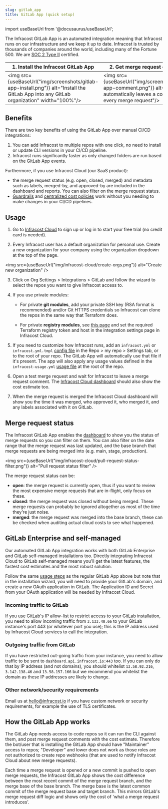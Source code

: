 ```yaml
---
slug: gitlab_app
title: GitLab App (quick setup)
---
```


import useBaseUrl from '@docusaurus/useBaseUrl';

The Infracost GitLab App is an automated integration meaning that Infracost runs on our infrastructure and we keep it up to date. Infracost is trusted by thousands of companies around the world, including many of the Fortune 500. We are [SOC 2 Type II](/security) certified.

| 1. Install the Infracost GitLab App | 2. Get merge request comments |
|--------------|-----------|
<img src={useBaseUrl("img/screenshots/gitlab-app-install.png")} alt="Install the GitLab App into any GitLab organization" width="100%"/> | <img src={useBaseUrl("img/screenshots/gitlab-app-comment.png")} alt="Infracost automatically leaves a comment on every merge request"/>

## Benefits

There are two key benefits of using the GitLab App over manual CI/CD integrations:
1. You can add Infracost to multiple repos with one click, no need to install or update CLI versions in your CI/CD pipeline.
2. Infracost runs significantly faster as only changed folders are run based on the GitLab App events.

Furthermore, if you use Infracost Cloud (our SaaS product):
- the merge request status (e.g. open, closed, merged) and metadata such as labels, merged-by, and approved-by are included in the dashboard and reports. You can also filter on the merge request status. 
- [Guardrails](/docs/infracost_cloud/guardrails/) and [centralized cost policies](/docs/infracost_cloud/cost_policies/) work without you needing to make changes in your CI/CD pipelines.

## Usage

1. Go to [Infracost Cloud](https://dashboard.infracost.io) to sign up or log in to start your free trial (no credit card is needed).

2. Every Infracost user has a default organization for personal use. Create a new organization for your company using the organization dropdown at the top of the page.

  <img src={useBaseUrl("img/infracost-cloud/create-orgs.png")} alt="Create new organization" />

3. Click on Org Settings > Integrations > GitLab and follow the wizard to select the repos you want to give Infracost access to.

4. If you use private modules:
    - For private **git modules**, add your private SSH key (RSA format is recommended) and/or Git HTTPS credentials so Infracost can clone the repos in the same way that Terraform does.

    - For private **registry modules**, see [this page](/docs/features/terraform_modules/#terraform-registry-modules) and set the required Terraform registry token and host in the integration settings page in Infracost Cloud.

5. If you need to customize how Infracost runs, add an `infracost.yml` or `infracost.yml.tmpl` [config file](/docs/features/config_file/) in the Repo > my repo > Settings tab, or to the root of your repo. The GitLab App will automatically use that file if it's present. The app will also apply any usage values defined in the `infracost-usage.yml` [usage file](/docs/features/usage_based_resources/) at the root of the repo.

6. Open a test merge request and wait for Infracost to leave a merge request comment. The [Infracost Cloud dashboard](https://dashboard.infracost.io) should also show the cost estimate too.

7. When the merge request is merged the Infracost Cloud dashboard will show you the time it was merged, who approved it, who merged it, and any labels associated with it on GitLab.

## Merge request status

The Infracost GitLab App enables the [dashboard](https://dashboard.infracost.io/) to show you the status of merge requests so you can filter on them. You can also filter on the date range that the merge request was last updated, and the base branch that merge requests are being merged into (e.g. main, stage, production).

<img src={useBaseUrl("img/infracost-cloud/pull-request-status-filter.png")} alt="Pull request status filter" />

The merge request status can be:
  - **open**: the merge request is currently open, thus if you want to review the most expensive merge requests that are in-flight, only focus on these.
  - **closed**: the merge request was closed without being merged. These merge requests can probably be ignored altogether as most of the time they're just noise.
  - **merged**: the merge request was merged into the base branch, these can be checked when auditing actual cloud costs to see what happened.

## GitLab Enterprise and self-managed

Our automated GitLab App integration works with both GitLab Enterprise and GitLab self-managed installations too. Directly integrating Infracost Cloud to GitLab self-managed means you'll get the latest features, the fastest cost estimates and the most robust solution.

Follow the same [usage steps](#usage) as the regular GitLab App above but note that in the installation wizard, you will need to provide your GitLab's domain, and create a new OAuth application in GitLab. The Application ID and Secret from your OAuth application will be needed by Infracost Cloud.

### Incoming traffic to GitLab

If you use GitLab's IP allow-list to restrict access to your GitLab installation, you need to allow incoming traffic from `3.133.40.66` to your GitLab instance's port 443 (or whatever port you use); this is the IP address used by Infracost Cloud services to call the integration.

### Outgoing traffic from GitLab

If you have restricted out-going traffic from your instance, you need to allow traffic to be sent to `dashboard.api.infracost.io:443` too. If you can only do that by IP address (and not domains), you should whitelist `13.58.92.216`, `3.142.138.46` and `13.58.157.166` but we recommend you whitelist the domain as these IP addresses are likely to change.

### Other network/security requirements

Email us at [hello@infracost.io](mailto:hello@infracost.io) if you have custom network or security requirements, for example the use of TLS certificates.

## How the GitLab App works

The GitLab App needs access to code repos so it can run the CLI against them, and post merge request comments with the cost estimate. Therefore the bot/user that is installing the GitLab App should have "Maintainer" access to repos; "Developer" and lower does not work as those roles are not authorized to create repo webhooks (that are used to notify Infracost Cloud about new merge requests).

Each time a merge request is opened or a new commit is pushed to open merge requests, the Infracost GitLab App shows the cost difference between the most recent commit of the merge request branch, and the merge base of the base branch. The merge base is the latest common commit of the merge request base and target branch. This mirrors GitLab's merge request diff logic and shows only the cost of 'what a merge request introduces'.
